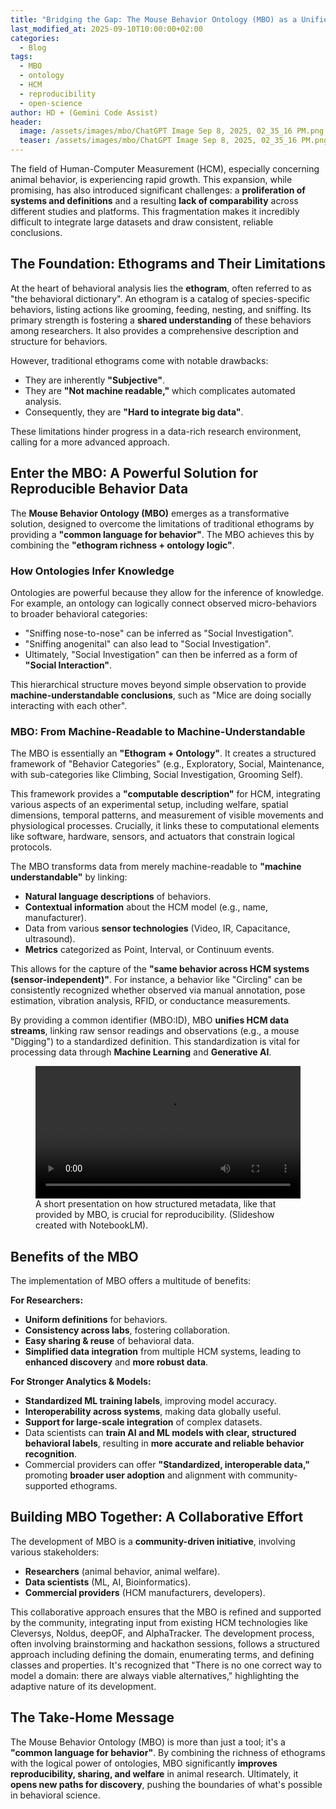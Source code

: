 ```yaml
---
title: "Bridging the Gap: The Mouse Behavior Ontology (MBO) as a Unified Language for Behavioral Research"
last_modified_at: 2025-09-10T10:00:00+02:00
categories:
  - Blog
tags:
  - MBO
  - ontology
  - HCM
  - reproducibility
  - open-science
author: HD + (Gemini Code Assist)
header:
  image: /assets/images/mbo/ChatGPT Image Sep 8, 2025, 02_35_16 PM.png
  teaser: /assets/images/mbo/ChatGPT Image Sep 8, 2025, 02_35_16 PM.png
---
```


The field of Human-Computer Measurement (HCM), especially concerning animal behavior, is experiencing rapid growth. This expansion, while promising, has also introduced significant challenges: a **proliferation of systems and definitions** and a resulting **lack of comparability** across different studies and platforms. This fragmentation makes it incredibly difficult to integrate large datasets and draw consistent, reliable conclusions.

## The Foundation: Ethograms and Their Limitations

At the heart of behavioral analysis lies the **ethogram**, often referred to as "the behavioral dictionary". An ethogram is a catalog of species-specific behaviors, listing actions like grooming, feeding, nesting, and sniffing. Its primary strength is fostering a **shared understanding** of these behaviors among researchers. It also provides a comprehensive description and structure for behaviors.

However, traditional ethograms come with notable drawbacks:
*   They are inherently **"Subjective"**.
*   They are **"Not machine readable,"** which complicates automated analysis.
*   Consequently, they are **"Hard to integrate big data"**.

These limitations hinder progress in a data-rich research environment, calling for a more advanced approach.

## Enter the MBO: A Powerful Solution for Reproducible Behavior Data

The **Mouse Behavior Ontology (MBO)** emerges as a transformative solution, designed to overcome the limitations of traditional ethograms by providing a **"common language for behavior"**. The MBO achieves this by combining the **"ethogram richness + ontology logic"**.

### How Ontologies Infer Knowledge

Ontologies are powerful because they allow for the inference of knowledge. For example, an ontology can logically connect observed micro-behaviors to broader behavioral categories:
*   "Sniffing nose-to-nose" can be inferred as "Social Investigation".
*   "Sniffing anogenital" can also lead to "Social Investigation".
*   Ultimately, "Social Investigation" can then be inferred as a form of **"Social Interaction"**.

This hierarchical structure moves beyond simple observation to provide **machine-understandable conclusions**, such as "Mice are doing socially interacting with each other".

### MBO: From Machine-Readable to Machine-Understandable

The MBO is essentially an **"Ethogram + Ontology"**. It creates a structured framework of "Behavior Categories" (e.g., Exploratory, Social, Maintenance, with sub-categories like Climbing, Social Investigation, Grooming Self).

This framework provides a **"computable description"** for HCM, integrating various aspects of an experimental setup, including welfare, spatial dimensions, temporal patterns, and measurement of visible movements and physiological processes. Crucially, it links these to computational elements like software, hardware, sensors, and actuators that constrain logical protocols.

The MBO transforms data from merely machine-readable to **"machine understandable"** by linking:
*   **Natural language descriptions** of behaviors.
*   **Contextual information** about the HCM model (e.g., name, manufacturer).
*   Data from various **sensor technologies** (Video, IR, Capacitance, ultrasound).
*   **Metrics** categorized as Point, Interval, or Continuum events.

This allows for the capture of the **"same behavior across HCM systems (sensor-independent)"**. For instance, a behavior like "Circling" can be consistently recognized whether observed via manual annotation, pose estimation, vibration analysis, RFID, or conductance measurements.

By providing a common identifier (MBO:ID), MBO **unifies HCM data streams**, linking raw sensor readings and observations (e.g., a mouse "Digging") to a standardized definition. This standardization is vital for processing data through **Machine Learning** and **Generative AI**.

<figure>
  <video width="100%" controls>
    <source src="/assets/videos/A_Common_Language_for_Science.mp4" type="video/mp4">
    Your browser does not support the video tag.
  </video>
  <figcaption>A short presentation on how structured metadata, like that provided by MBO, is crucial for reproducibility. (Slideshow created with NotebookLM).</figcaption>
</figure>

## Benefits of the MBO

The implementation of MBO offers a multitude of benefits:

**For Researchers:**
*   **Uniform definitions** for behaviors.
*   **Consistency across labs**, fostering collaboration.
*   **Easy sharing & reuse** of behavioral data.
*   **Simplified data integration** from multiple HCM systems, leading to **enhanced discovery** and **more robust data**.

**For Stronger Analytics & Models:**
*   **Standardized ML training labels**, improving model accuracy.
*   **Interoperability across systems**, making data globally useful.
*   **Support for large-scale integration** of complex datasets.
*   Data scientists can **train AI and ML models with clear, structured behavioral labels**, resulting in **more accurate and reliable behavior recognition**.
*   Commercial providers can offer **"Standardized, interoperable data,"** promoting **broader user adoption** and alignment with community-supported ethograms.

## Building MBO Together: A Collaborative Effort

The development of MBO is a **community-driven initiative**, involving various stakeholders:
*   **Researchers** (animal behavior, animal welfare).
*   **Data scientists** (ML, AI, Bioinformatics).
*   **Commercial providers** (HCM manufacturers, developers).

This collaborative approach ensures that the MBO is refined and supported by the community, integrating input from existing HCM technologies like Cleversys, Noldus, deepOF, and AlphaTracker. The development process, often involving brainstorming and hackathon sessions, follows a structured approach including defining the domain, enumerating terms, and defining classes and properties. It's recognized that "There is no one correct way to model a domain: there are always viable alternatives," highlighting the adaptive nature of its development.

## The Take-Home Message

The Mouse Behavior Ontology (MBO) is more than just a tool; it's a **"common language for behavior"**. By combining the richness of ethograms with the logical power of ontologies, MBO significantly **improves reproducibility, sharing, and welfare** in animal research. Ultimately, it **opens new paths for discovery**, pushing the boundaries of what's possible in behavioral science.